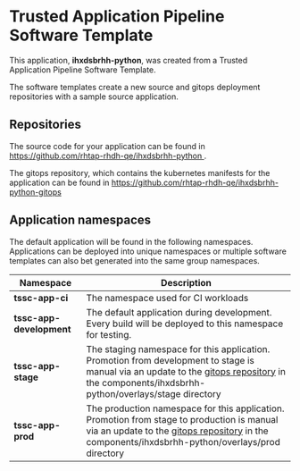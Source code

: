 # Trusted Application Pipeline Software Template

This application, **ihxdsbrhh-python**, was created from a Trusted Application Pipeline Software Template.

The software templates create a new source and gitops deployment repositories with a sample source application. 

## Repositories

The source code for your application can be found in [https://github.com/rhtap-rhdh-qe/ihxdsbrhh-python ](https://github.com/rhtap-rhdh-qe/ihxdsbrhh-python ).
 
The gitops repository, which contains the kubernetes manifests for the application can be found in 
[https://github.com/rhtap-rhdh-qe/ihxdsbrhh-python-gitops ](https://github.com/rhtap-rhdh-qe/ihxdsbrhh-python-gitops ) 

## Application namespaces 

The default application will be found in the following namespaces. Applications can be deployed into unique namespaces or multiple software templates can also bet generated into the same group namespaces.  

|  Namespace   |  Description   |  
| -------- | -------- |
| **tssc-app-ci** | The namespace used for CI workloads |
| **tssc-app-development** | The default application during development. Every build will be deployed to this namespace for testing. |
| **tssc-app-stage** | The staging namespace for this application. Promotion from development to stage is manual via an update to the [gitops repository](https://github.com/rhtap-rhdh-qe/ihxdsbrhh-python-gitops ) in the components/ihxdsbrhh-python/overlays/stage directory |
| **tssc-app-prod** | The production namespace for this application. Promotion from stage to production is manual via an update to the [gitops repository](https://github.com/rhtap-rhdh-qe/ihxdsbrhh-python-gitops ) in the components/ihxdsbrhh-python/overlays/prod directory |